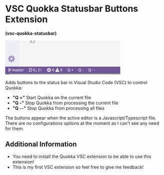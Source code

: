 # VSC Quokka Statusbar Buttons Extension

**(vsc-quokka-statusbar)**

![alt text](https://github.com/sketchbuch/vsc-quokka-statusbar/blob/master/docs/images/screenshot.png 'VSC Quokka Statusbar Buttons Extension')

Adds buttons to the status bar in Visual Studio Code (VSC) to control Quokka:

- **"Q +"** Start Quokka on the current file
- **"Q -"** Stop Quokka from processing the current file
- **"Q --"** Stop Quokka from processing all files

The buttons appear when the active editor is a Javascript/Typescript file. There are no configurations options at the moment as I can't see any need for them.

## Additional Information

- You need to install the Quokka VSC extension to be able to use this extension!
- This is my first VSC extension so feel free to give me feedback!
